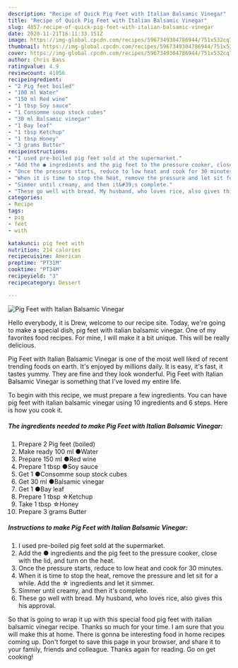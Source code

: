 ```yaml
---
description: "Recipe of Quick Pig Feet with Italian Balsamic Vinegar"
title: "Recipe of Quick Pig Feet with Italian Balsamic Vinegar"
slug: 4857-recipe-of-quick-pig-feet-with-italian-balsamic-vinegar
date: 2020-11-21T16:11:33.151Z
image: https://img-global.cpcdn.com/recipes/5967349304786944/751x532cq70/pig-feet-with-italian-balsamic-vinegar-recipe-main-photo.jpg
thumbnail: https://img-global.cpcdn.com/recipes/5967349304786944/751x532cq70/pig-feet-with-italian-balsamic-vinegar-recipe-main-photo.jpg
cover: https://img-global.cpcdn.com/recipes/5967349304786944/751x532cq70/pig-feet-with-italian-balsamic-vinegar-recipe-main-photo.jpg
author: Chris Bass
ratingvalue: 4.9
reviewcount: 41056
recipeingredient:
- "2 Pig feet boiled"
- "100 ml Water"
- "150 ml Red wine"
- "1 tbsp Soy sauce"
- "1 Consomme soup stock cubes"
- "30 ml Balsamic vinegar"
- "1 Bay leaf"
- "1 tbsp Ketchup"
- "1 tbsp Honey"
- "3 grams Butter"
recipeinstructions:
- "I used pre-boiled pig feet sold at the supermarket."
- "Add the ● ingredients and the pig feet to the pressure cooker, close with the lid, and turn on the heat."
- "Once the pressure starts, reduce to low heat and cook for 30 minutes."
- "When it is time to stop the heat, remove the pressure and let sit for a while. Add the ☆ ingredients and let it simmer."
- "Simmer until creamy, and then it&#39;s complete."
- "These go well with bread. My husband, who loves rice, also gives this his approval."
categories:
- Recipe
tags:
- pig
- feet
- with

katakunci: pig feet with 
nutrition: 214 calories
recipecuisine: American
preptime: "PT31M"
cooktime: "PT34M"
recipeyield: "3"
recipecategory: Dessert

---
```



![Pig Feet with Italian Balsamic Vinegar](https://img-global.cpcdn.com/recipes/5967349304786944/751x532cq70/pig-feet-with-italian-balsamic-vinegar-recipe-main-photo.jpg)

Hello everybody, it is Drew, welcome to our recipe site. Today, we're going to make a special dish, pig feet with italian balsamic vinegar. One of my favorites food recipes. For mine, I will make it a bit unique. This will be really delicious.

Pig Feet with Italian Balsamic Vinegar is one of the most well liked of recent trending foods on earth. It's enjoyed by millions daily. It is easy, it's fast, it tastes yummy. They are fine and they look wonderful. Pig Feet with Italian Balsamic Vinegar is something that I've loved my entire life.




To begin with this recipe, we must prepare a few ingredients. You can have pig feet with italian balsamic vinegar using 10 ingredients and 6 steps. Here is how you cook it.

<!--inarticleads1-->

##### The ingredients needed to make Pig Feet with Italian Balsamic Vinegar:

1. Prepare 2 Pig feet (boiled)
1. Make ready 100 ml ●Water
1. Prepare 150 ml ●Red wine
1. Prepare 1 tbsp ●Soy sauce
1. Get 1 ●Consomme soup stock cubes
1. Get 30 ml ●Balsamic vinegar
1. Get 1 ●Bay leaf
1. Prepare 1 tbsp ☆Ketchup
1. Take 1 tbsp ☆Honey
1. Prepare 3 grams Butter




<!--inarticleads2-->

##### Instructions to make Pig Feet with Italian Balsamic Vinegar:

1. I used pre-boiled pig feet sold at the supermarket.
1. Add the ● ingredients and the pig feet to the pressure cooker, close with the lid, and turn on the heat.
1. Once the pressure starts, reduce to low heat and cook for 30 minutes.
1. When it is time to stop the heat, remove the pressure and let sit for a while. Add the ☆ ingredients and let it simmer.
1. Simmer until creamy, and then it&#39;s complete.
1. These go well with bread. My husband, who loves rice, also gives this his approval.




So that is going to wrap it up with this special food pig feet with italian balsamic vinegar recipe. Thanks so much for your time. I am sure that you will make this at home. There is gonna be interesting food in home recipes coming up. Don't forget to save this page in your browser, and share it to your family, friends and colleague. Thanks again for reading. Go on get cooking!
